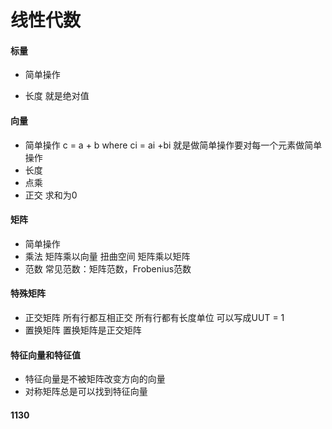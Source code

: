 # 线性代数
  
#### 标量

* 简单操作
   
* 长度
  就是绝对值

#### 向量

* 简单操作
  c = a + b where ci = ai +bi
  就是做简单操作要对每一个元素做简单操作
* 长度 
* 点乘
* 正交
  求和为0

#### 矩阵
* 简单操作
* 乘法
 矩阵乘以向量
 扭曲空间
 矩阵乘以矩阵
* 范数
 常见范数：矩阵范数，Frobenius范数

#### 特殊矩阵
* 正交矩阵
 所有行都互相正交
 所有行都有长度单位
 可以写成UUT = 1
* 置换矩阵
 置换矩阵是正交矩阵

#### 特征向量和特征值
* 特征向量是不被矩阵改变方向的向量
* 对称矩阵总是可以找到特征向量

#### 1130 
